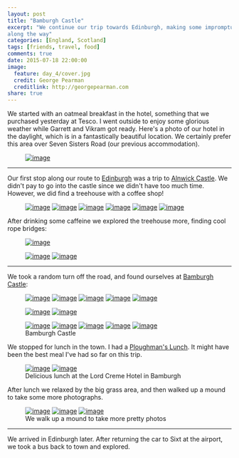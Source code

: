 ```yaml
---
layout: post
title: "Bamburgh Castle"
excerpt: "We continue our trip towards Edinburgh, making some impromptu stops
along the way"
categories: [England, Scotland]
tags: [friends, travel, food]
comments: true
date: 2015-07-18 22:00:00
image:
  feature: day_4/cover.jpg
  credit: George Pearman
  creditlink: http://georgepearman.com
share: true
---
```


We started with an oatmeal breakfast in the hotel, something that we purchased yesterday at Tesco. I went outside to enjoy some glorious weather while Garrett and Vikram got ready. Here's a photo of our hotel in the daylight, which is in a fantastically beautiful location. We certainly prefer this area over Seven Sisters Road (our previous accommodation).

<figure class="full">
	<a href="{{site.url}}/images/day_4/39.jpg" title="Newcastle Hotel"><img src="{{site.url}}/images/day_4/39.jpg" alt="image"></a>
</figure>

---

Our first stop along our route to [Edinburgh](https://en.wikipedia.org/wiki/Edinburgh) was a trip to [Alnwick Castle](http://www.alnwickcastle.com).  We didn't pay to go into the castle since we didn't have too much time.  However, we did find a treehouse with a coffee shop!

<figure class="full">
	<a href="{{site.url}}/images/day_4/15.jpg" title="Treehouse at Alnwick Castle"><img src="{{site.url}}/images/day_4/15.jpg" alt="image"></a>
	<a href="{{site.url}}/images/day_4/1.jpg" title="Vikram on a bridge with a view"><img src="{{site.url}}/images/day_4/1.jpg" alt="image"></a>
	<a href="{{site.url}}/images/day_4/2.jpg" title="Garrett on a bridge at Alnwick Castle"><img src="{{site.url}}/images/day_4/2.jpg" alt="image"></a>
	<a href="{{site.url}}/images/day_4/4.jpg" title="Treehouse coffee"><img src="{{site.url}}/images/day_4/4.jpg" alt="image"></a>
	<a href="{{site.url}}/images/day_4/5.jpg" title="Treehouse coffee"><img src="{{site.url}}/images/day_4/5.jpg" alt="image"></a>
	<a href="{{site.url}}/images/day_4/11.jpg" title="Treehouse bridge"><img src="{{site.url}}/images/day_4/11.jpg" alt="image"></a>
</figure>

After drinking some caffeine we explored the treehouse more, finding cool rope
bridges:

<figure class="full">
	<a href="{{site.url}}/images/day_4/12.jpg" title="Vikram on a bridge"><img style="margin-bottom:0px;"  src="{{site.url}}/images/day_4/12.jpg" alt="image"></a>
</figure>
<figure class="half">
	<a href="{{site.url}}/images/day_4/13.jpg" title="Selfies on a bridge"><img src="{{site.url}}/images/day_4/13.jpg" alt="image"></a>
	<a href="{{site.url}}/images/day_4/14.jpg" title="Selfies on a bridge"><img src="{{site.url}}/images/day_4/14.jpg" alt="image"></a>
</figure>

---

We took a random turn off the road, and found ourselves at [Bamburgh Castle](http://www.bamburghcastle.com):

<figure class="full">
	<a href="{{site.url}}/images/day_4/17.jpg" title="Bamburgh Castle"><img src="{{site.url}}/images/day_4/17.jpg" alt="image"></a>
	<a href="{{site.url}}/images/day_4/18.jpg" title="Bamburgh Castle"><img src="{{site.url}}/images/day_4/18.jpg" alt="image"></a>
	<a href="{{site.url}}/images/day_4/20.jpg" title="View from Bamburgh Castle"><img src="{{site.url}}/images/day_4/20.jpg" alt="image"></a>
	<a href="{{site.url}}/images/day_4/21.jpg" title="Bamburgh Castle"><img src="{{site.url}}/images/day_4/21.jpg" alt="image"></a>
	<a href="{{site.url}}/images/day_4/22.jpg" title="Bamburgh Castle"><img style="margin-bottom:0px;" src="{{site.url}}/images/day_4/22.jpg" alt="image"></a>
</figure>
<figure class="half">
	<a href="{{site.url}}/images/day_4/19.jpg" title="Bamburgh Castle"><img style="margin-bottom:0px;" src="{{site.url}}/images/day_4/19.jpg" alt="image"></a>
	<a href="{{site.url}}/images/day_4/23.jpg" title="Bamburgh Castle"><img style="margin-bottom:0px;" src="{{site.url}}/images/day_4/23.jpg" alt="image"></a>
</figure>
<figure class="full">
	<a href="{{site.url}}/images/day_4/24.jpg" title="Bamburgh Castle"><img src="{{site.url}}/images/day_4/24.jpg" alt="image"></a>
	<a href="{{site.url}}/images/day_4/25.jpg" title="Bamburgh Castle"><img src="{{site.url}}/images/day_4/25.jpg" alt="image"></a>
	<a href="{{site.url}}/images/day_4/26.jpg" title="Bamburgh Castle"><img src="{{site.url}}/images/day_4/26.jpg" alt="image"></a>
    <a href="{{site.url}}/images/day_4/29.jpg" title="Bamburgh Castle"><img src="{{site.url}}/images/day_4/29.jpg" alt="image"></a>
    <a href="{{site.url}}/images/day_4/36.jpg" title="Grass area near Bamburgh Castle"><img src="{{site.url}}/images/day_4/36.jpg" alt="image"></a>
    <figcaption>Bamburgh Castle</figcaption>
</figure>

We stopped for lunch in the town.  I had a [Ploughman's Lunch](https://en.wikipedia.org/wiki/Ploughman%27s_lunch).  It might have been the best meal I've had so far on this trip.

<figure class="half">
	<a href="{{site.url}}/images/day_4/27.jpg" title="Lunch near Bamburgh Castle"><img src="{{site.url}}/images/day_4/27.jpg" alt="image"></a>
	<a href="{{site.url}}/images/day_4/28.jpg" title="Lunch near Bamburgh Castle"><img src="{{site.url}}/images/day_4/28.jpg" alt="image"></a>
    <figcaption>Delicious lunch at the Lord Creme Hotel in Bamburgh</figcaption>
</figure>

After lunch we relaxed by the big grass area, and then walked up a mound to take
some more photographs.

<figure class="full">
	<a href="{{site.url}}/images/day_4/31.jpg" title="Garrett and Vikram walk up a mound near Bamburgh Castle"><img src="{{site.url}}/images/day_4/31.jpg" alt="image"></a>
	<a href="{{site.url}}/images/day_4/32.jpg" title="Bamburgh Castle from a mound"><img src="{{site.url}}/images/day_4/32.jpg" alt="image"></a>
	<a href="{{site.url}}/images/day_4/34.jpg" title="Bamburgh Castle from a mound"><img src="{{site.url}}/images/day_4/34.jpg" alt="image"></a>
    <figcaption>We walk up a mound to take more pretty photos</figcaption>
</figure>

---

We arrived in Edinburgh later.  After returning the car to Sixt at the airport,
we took a bus back to town and explored.
